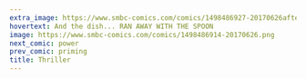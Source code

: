 ```yaml
---
extra_image: https://www.smbc-comics.com/comics/1498486927-20170626after.png
hovertext: And the dish... RAN AWAY WITH THE SPOON
image: https://www.smbc-comics.com/comics/1498486914-20170626.png
next_comic: power
prev_comic: priming
title: Thriller
---
```



